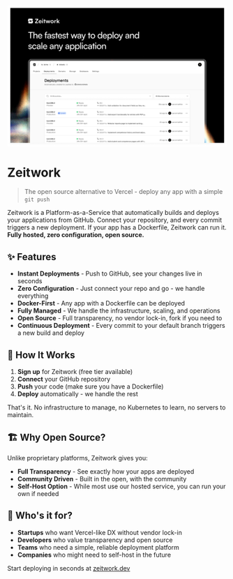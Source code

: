 ![assets/og.png](assets/og.png)

# Zeitwork

> The open source alternative to Vercel - deploy any app with a simple `git push`

Zeitwork is a Platform-as-a-Service that automatically builds and deploys your applications from GitHub. Connect your repository, and every commit triggers a new deployment. If your app has a Dockerfile, Zeitwork can run it. **Fully hosted, zero configuration, open source.**

## ✨ Features

- **Instant Deployments** - Push to GitHub, see your changes live in seconds
- **Zero Configuration** - Just connect your repo and go - we handle everything
- **Docker-First** - Any app with a Dockerfile can be deployed
- **Fully Managed** - We handle the infrastructure, scaling, and operations
- **Open Source** - Full transparency, no vendor lock-in, fork if you need to
- **Continuous Deployment** - Every commit to your default branch triggers a new build and deploy

## 🚀 How It Works

1. **Sign up** for Zeitwork (free tier available)
2. **Connect** your GitHub repository
3. **Push** your code (make sure you have a Dockerfile)
4. **Deploy** automatically - we handle the rest

That's it. No infrastructure to manage, no Kubernetes to learn, no servers to maintain.

## 🏗️ Why Open Source?

Unlike proprietary platforms, Zeitwork gives you:

- **Full Transparency** - See exactly how your apps are deployed
- **Community Driven** - Built in the open, with the community
- **Self-Host Option** - While most use our hosted service, you can run your own if needed

## 🎯 Who's it for?

- **Startups** who want Vercel-like DX without vendor lock-in
- **Developers** who value transparency and open source
- **Teams** who need a simple, reliable deployment platform
- **Companies** who might need to self-host in the future

Start deploying in seconds at [zeitwork.dev](https://zeitwork.dev)

